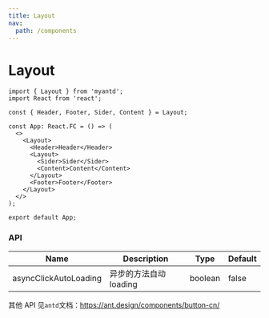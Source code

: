 ```yaml
---
title: Layout
nav:
  path: /components
---
```


# Layout

```tsx
import { Layout } from 'myantd';
import React from 'react';

const { Header, Footer, Sider, Content } = Layout;

const App: React.FC = () => (
  <>
    <Layout>
      <Header>Header</Header>
      <Layout>
        <Sider>Sider</Sider>
        <Content>Content</Content>
      </Layout>
      <Footer>Footer</Footer>
    </Layout>
  </>
);

export default App;
```
### API

| Name                  | Description            | Type    | Default |
| --------------------- | ---------------------- | ------- | ------- |
| asyncClickAutoLoading | 异步的方法自动 loading | boolean | false   |

其他 API 见`antd`文档：https://ant.design/components/button-cn/
